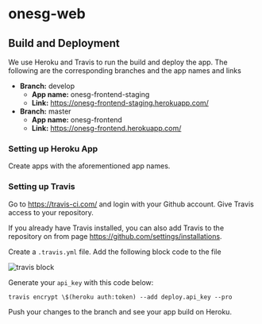# onesg-web
## Build and Deployment

We use Heroku and Travis to run the build and deploy the app. The following are the corresponding branches and the app names and links

- **Branch:** develop
  - **App name:** onesg-frontend-staging
  - **Link:** https://onesg-frontend-staging.herokuapp.com/
- **Branch:** master
  - **App name:** onesg-frontend
  - **Link:** https://onesg-frontend.herokuapp.com/

### Setting up Heroku App

Create apps with the aforementioned app names.

### Setting up Travis

Go to https://travis-ci.com/ and login with your Github account. Give Travis access to your repository.

If you already have Travis installed, you can also add Travis to the repository on from page https://github.com/settings/installations.

Create a `.travis.yml` file. Add the following block code to the file

![travis block](src/images/travisyml.png)

Generate your `api_key` with this code below:

```
travis encrypt \$(heroku auth:token) --add deploy.api_key --pro
```

Push your changes to the branch and see your app build on Heroku. 
